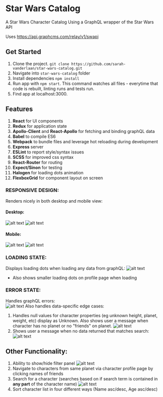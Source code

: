 # Star Wars Catalog
A Star Wars Character Catalog Using a GraphQL wrapper of the Star Wars API

Uses https://api.graphcms.com/relay/v1/swapi

## Get Started

1) Clone the project. `git clone https://github.com/sarah-vanderlaan/star-wars-catalog.git`
2) Navigate into `star-wars-catalog` folder
2) Install dependencies `npm install`
3) Run app with `npm start`. This command watches all files - everytime that code is rebuilt, linting runs and tests run.
4) Find app at localhost:3000. 

## Features

1) **React** for UI components
2) **Redux** for application state
2) **Apollo-Client** and **React-Apollo** for fetching and binding graphQL data
2) **Babel** to compile ES6
3) **Webpack** to bundle files and leverage hot reloading during development
4) **Express** server
5) **ESLint** to report style/syntax issues
6) **SCSS** for improved css syntax
7) **React-Router** for routing
8) **Expect/Sinon** for testing
9) **Halogen** for loading dots animation
10) **FlexboxGrid** for component layout on screen

### RESPONSIVE DESIGN:
Renders nicely in both desktop and mobile view:
#### Desktop:
![alt text](https://raw.githubusercontent.com/sarah-vanderlaan/star-wars-catalog/master/imgs/desktop.png)
![alt text](https://raw.githubusercontent.com/sarah-vanderlaan/star-wars-catalog/master/imgs/profilePage.png)
#### Mobile:
![alt text](https://raw.githubusercontent.com/sarah-vanderlaan/star-wars-catalog/master/imgs/mainMobile.png)
![alt text](https://raw.githubusercontent.com/sarah-vanderlaan/star-wars-catalog/master/imgs/profileMobile.png)

### LOADING STATE:
Displays loading dots when loading any data from graphQL:
![alt text](https://raw.githubusercontent.com/sarah-vanderlaan/star-wars-catalog/master/imgs/loading.png)
* Also shows smaller loading dots on profile page when loading

### ERROR STATE:
Handles graphQL errors:   
![alt text](https://raw.githubusercontent.com/sarah-vanderlaan/star-wars-catalog/master/imgs/graphQLError.png)
Also handles data-specific edge cases:
1) Handles null values for character properties (eg unknown height, planet, weight, etc) display as Unknown. Also shows user a message when character has no planet or no "friends" on planet.
![alt text](https://raw.githubusercontent.com/sarah-vanderlaan/star-wars-catalog/master/imgs/unknown.png)
2) Shows user a message when no data returned that matches search:
![alt text](https://raw.githubusercontent.com/sarah-vanderlaan/star-wars-catalog/master/imgs/noMatchingSearch.png)


## Other Functionality:

1) Ability to show/hide filter panel
![alt text](https://raw.githubusercontent.com/sarah-vanderlaan/star-wars-catalog/master/imgs/filterSectionClosed.png)
2) Navigate to characters from same planet via character profile page by clicking names of friends
3) Search for a character (searches based on if search term is contained in **any part** of the character name)
![alt text](https://raw.githubusercontent.com/sarah-vanderlaan/star-wars-catalog/master/imgs/search.png)
4) Sort character list in four different ways (Name asc/desc, Age asc/desc)
